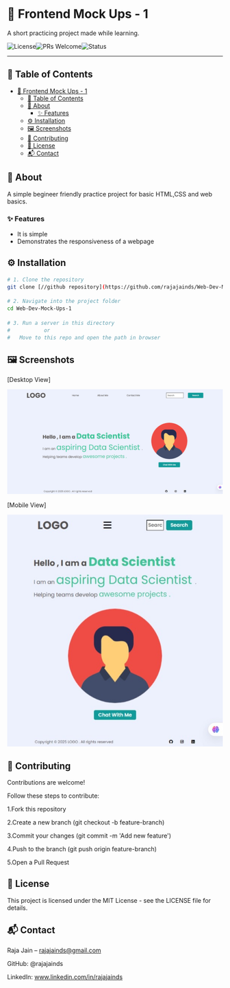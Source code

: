 # 🚀 Frontend Mock Ups - 1
A short practicing project made while learning.

![License](https://img.shields.io/badge/license-MIT-blue.svg)![PRs Welcome](https://img.shields.io/badge/PRs-welcome-brightgreen.svg)![Status](https://img.shields.io/badge/status-active-success.svg)

---

## 📌 Table of Contents
- [🚀 Frontend Mock Ups - 1](#-frontend-mock-ups---1)
  - [📌 Table of Contents](#-table-of-contents)
  - [📖 About](#-about)
    - [✨ Features](#-features)
  - [⚙️ Installation](#️-installation)
  - [🖼 Screenshots](#-screenshots)
  - [🤝 Contributing](#-contributing)
  - [📜 License](#-license)
  - [📬 Contact](#-contact)


## 📖 About
A simple begineer friendly practice project for basic HTML,CSS and web basics.
### ✨ Features
- It is simple
- Demonstrates the responsiveness of a webpage


## ⚙️ Installation
```bash
# 1. Clone the repository
git clone [//github repository](https://github.com/rajajainds/Web-Dev-Mock-Ups-1)

# 2. Navigate into the project folder
cd Web-Dev-Mock-Ups-1

# 3. Run a server in this directory 
#           or
#   Move to this repo and open the path in browser
```

## 🖼 Screenshots

[Desktop View]

![Desktop View](Images/Desktop-view.jpeg)

[Mobile View]

![Mobile View](Images/Mobile-view.jpeg)


## 🤝 Contributing

Contributions are welcome!

Follow these steps to contribute:

1.Fork this repository

2.Create a new branch (git checkout -b feature-branch)

3.Commit your changes (git commit -m 'Add new feature')

4.Push to the branch (git push origin feature-branch)

5.Open a Pull Request


## 📜 License

This project is licensed under the MIT License - see the LICENSE file for details.


## 📬 Contact

Raja Jain – rajajainds@gmail.com

GitHub: @rajajainds

LinkedIn: www.linkedin.com/in/rajajainds
